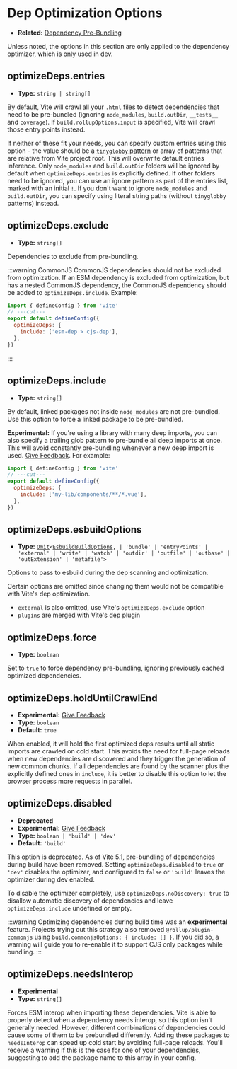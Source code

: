 # Dep Optimization Options

- **Related:** [Dependency Pre-Bundling](/es/guide/dep-pre-bundling)

Unless noted, the options in this section are only applied to the dependency optimizer, which is only used in dev.

## optimizeDeps.entries

- **Type:** `string | string[]`

By default, Vite will crawl all your `.html` files to detect dependencies that need to be pre-bundled (ignoring `node_modules`, `build.outDir`, `__tests__` and `coverage`). If `build.rollupOptions.input` is specified, Vite will crawl those entry points instead.

If neither of these fit your needs, you can specify custom entries using this option - the value should be a [`tinyglobby` pattern](https://github.com/SuperchupuDev/tinyglobby) or array of patterns that are relative from Vite project root. This will overwrite default entries inference. Only `node_modules` and `build.outDir` folders will be ignored by default when `optimizeDeps.entries` is explicitly defined. If other folders need to be ignored, you can use an ignore pattern as part of the entries list, marked with an initial `!`. If you don't want to ignore `node_modules` and `build.outDir`, you can specify using literal string paths (without `tinyglobby` patterns) instead.

## optimizeDeps.exclude

- **Type:** `string[]`

Dependencies to exclude from pre-bundling.

:::warning CommonJS
CommonJS dependencies should not be excluded from optimization. If an ESM dependency is excluded from optimization, but has a nested CommonJS dependency, the CommonJS dependency should be added to `optimizeDeps.include`. Example:

```js twoslash
import { defineConfig } from 'vite'
// ---cut---
export default defineConfig({
  optimizeDeps: {
    include: ['esm-dep > cjs-dep'],
  },
})
```

:::

## optimizeDeps.include

- **Type:** `string[]`

By default, linked packages not inside `node_modules` are not pre-bundled. Use this option to force a linked package to be pre-bundled.

**Experimental:** If you're using a library with many deep imports, you can also specify a trailing glob pattern to pre-bundle all deep imports at once. This will avoid constantly pre-bundling whenever a new deep import is used. [Give Feedback](https://github.com/vitejs/vite/discussions/15833). For example:

```js twoslash
import { defineConfig } from 'vite'
// ---cut---
export default defineConfig({
  optimizeDeps: {
    include: ['my-lib/components/**/*.vue'],
  },
})
```

## optimizeDeps.esbuildOptions

- **Type:** [`Omit`](https://www.typescriptlang.org/docs/handbook/utility-types.html#omittype-keys)`<`[`EsbuildBuildOptions`](https://esbuild.github.io/api/#general-options)`,
| 'bundle'
| 'entryPoints'
| 'external'
| 'write'
| 'watch'
| 'outdir'
| 'outfile'
| 'outbase'
| 'outExtension'
| 'metafile'>`

Options to pass to esbuild during the dep scanning and optimization.

Certain options are omitted since changing them would not be compatible with Vite's dep optimization.

- `external` is also omitted, use Vite's `optimizeDeps.exclude` option
- `plugins` are merged with Vite's dep plugin

## optimizeDeps.force

- **Type:** `boolean`

Set to `true` to force dependency pre-bundling, ignoring previously cached optimized dependencies.

## optimizeDeps.holdUntilCrawlEnd

- **Experimental:** [Give Feedback](https://github.com/vitejs/vite/discussions/15834)
- **Type:** `boolean`
- **Default:** `true`

When enabled, it will hold the first optimized deps results until all static imports are crawled on cold start. This avoids the need for full-page reloads when new dependencies are discovered and they trigger the generation of new common chunks. If all dependencies are found by the scanner plus the explicitly defined ones in `include`, it is better to disable this option to let the browser process more requests in parallel.

## optimizeDeps.disabled

- **Deprecated**
- **Experimental:** [Give Feedback](https://github.com/vitejs/vite/discussions/13839)
- **Type:** `boolean | 'build' | 'dev'`
- **Default:** `'build'`

This option is deprecated. As of Vite 5.1, pre-bundling of dependencies during build have been removed. Setting `optimizeDeps.disabled` to `true` or `'dev'` disables the optimizer, and configured to `false` or `'build'` leaves the optimizer during dev enabled.

To disable the optimizer completely, use `optimizeDeps.noDiscovery: true` to disallow automatic discovery of dependencies and leave `optimizeDeps.include` undefined or empty.

:::warning
Optimizing dependencies during build time was an **experimental** feature. Projects trying out this strategy also removed `@rollup/plugin-commonjs` using `build.commonjsOptions: { include: [] }`. If you did so, a warning will guide you to re-enable it to support CJS only packages while bundling.
:::

## optimizeDeps.needsInterop

- **Experimental**
- **Type:** `string[]`

Forces ESM interop when importing these dependencies. Vite is able to properly detect when a dependency needs interop, so this option isn't generally needed. However, different combinations of dependencies could cause some of them to be prebundled differently. Adding these packages to `needsInterop` can speed up cold start by avoiding full-page reloads. You'll receive a warning if this is the case for one of your dependencies, suggesting to add the package name to this array in your config.
